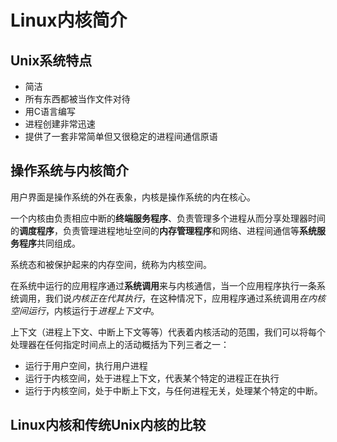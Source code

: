 # Linux内核简介
## Unix系统特点
- 简洁
- 所有东西都被当作文件对待
- 用C语言编写
- 进程创建非常迅速
- 提供了一套非常简单但又很稳定的进程间通信原语
## 操作系统与内核简介
用户界面是操作系统的外在表象，内核是操作系统的内在核心。

一个内核由负责相应中断的**终端服务程序**、负责管理多个进程从而分享处理器时间的**调度程序**，负责管理进程地址空间的**内存管理程序**和网络、进程间通信等**系统服务程序**共同组成。

系统态和被保护起来的内存空间，统称为内核空间。

在系统中运行的应用程序通过**系统调用**来与内核通信，当一个应用程序执行一条系统调用，我们说*内核正在代其执行*，在这种情况下，应用程序通过系统调用*在内核空间运行*，内核运行于*进程上下文中*。

上下文（进程上下文、中断上下文等等）代表着内核活动的范围，我们可以将每个处理器在任何指定时间点上的活动概括为下列三者之一：
- 运行于用户空间，执行用户进程
- 运行于内核空间，处于进程上下文，代表某个特定的进程正在执行
- 运行于内核空间，处于中断上下文，与任何进程无关，处理某个特定的中断。

## Linux内核和传统Unix内核的比较

